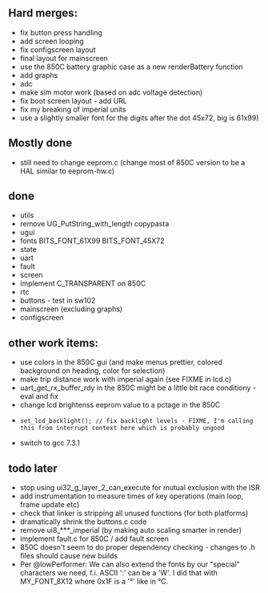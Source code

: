 ## Hard merges:

* fix button press handling
* add screen looping
* fix configscreen layout
* final layout for mainscreen
* use the 850C battery graphic case as a new renderBattery function
* add graphs
* adc
* make sim motor work (based on adc voltage detection)
* fix boot screen layout - add URL
* fix my breaking of imperial units
* use a slightly smaller font for the digits after the dot 45x72, big is 61x99)

## Mostly done

* still need to change eeprom.c (change most of 850C version to be a HAL similar to eeprom-hw.c)

## done

* utils
* remove UG_PutString_with_length copypasta
* ugui
* fonts BITS_FONT_61X99 BITS_FONT_45X72
* state
* uart
* fault
* screen
* implement C_TRANSPARENT on 850C
* rtc
* buttons - test in sw102
* mainscreen (excluding graphs)
* configscreen

## other work items:

* use colors in the 850C gui (and make menus prettier, colored background on heading, color for selection)
* make trip distance work with imperial again (see FIXME in lcd.c)
* uart_get_rx_buffer_rdy in the 850C might be a little bit race conditiony - eval and fix
* change lcd brightenss eeprom value to a pctage in the 850C
*     set_lcd_backlight(); // fix backlight levels - FIXME, I'm calling this from interrupt context here which is probably ungood
* switch to gcc 7.3.1

## todo later 

* stop using ui32_g_layer_2_can_execute for mutual exclusion with the ISR
* add instrumentation to measure times of key operations (main loop, frame update etc)
* check that linker is stripping all unused functions (for both platforms)
* dramatically shrink the buttons.c code
* remove ui8_***_imperial (by making auto scaling smarter in render)
* implement fault.c for 850C / add fault screen
* 850C doesn't seem to do proper dependency checking - changes to .h files should cause new builds
* Per @lowPerformer: We can also extend the fonts by our "special" characters we need, f.i. ASCII ':' can be a 'W'. I did that with MY_FONT_8X12 where 0x1F is a '°' like in °C.

